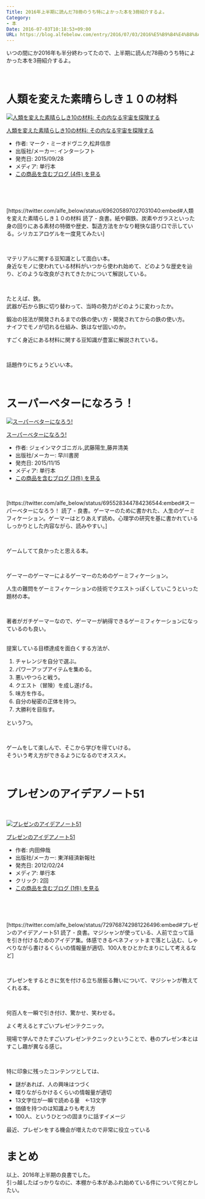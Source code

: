 ```yaml
---
Title: 2016年上半期に読んだ78冊のうち特によかった本を3冊紹介するよ。
Category:
- 本
Date: 2016-07-03T10:18:53+09:00
URL: https://blog.alfebelow.com/entry/2016/07/03/2016%E5%B9%B4%E4%B8%8A%E5%8D%8A%E6%9C%9F%E3%81%AB%E8%AA%AD%E3%82%93%E3%81%A078%E5%86%8A%E3%81%AE%E3%81%86%E3%81%A1%E7%89%B9%E3%81%AB%E3%82%88%E3%81%8B%E3%81%A3%E3%81%9F%E6%9C%AC%E3%82%923%E5%86%8A%E7%B4%B9
---
```


<p>いつの間にか2016年も半分終わってたので、上半期に読んだ78冊のうち特によかった本を3冊紹介するよ。</p>
<p> </p>

# 人類を変えた素晴らしき１０の材料

<div class="freezed">
<div class="hatena-asin-detail"><a href="http://www.amazon.co.jp/exec/obidos/ASIN/4772695478/ab1025-22/"><img class="hatena-asin-detail-image" title="人類を変えた素晴らしき10の材料: その内なる宇宙を探険する" src="http://ecx.images-amazon.com/images/I/51T7gPZIckL._SL160_.jpg" alt="人類を変えた素晴らしき10の材料: その内なる宇宙を探険する" /></a>
<div class="hatena-asin-detail-info">
<p class="hatena-asin-detail-title"><a href="http://www.amazon.co.jp/exec/obidos/ASIN/4772695478/ab1025-22/">人類を変えた素晴らしき10の材料: その内なる宇宙を探険する</a></p>
<ul>
<li><span class="hatena-asin-detail-label">作者:</span> マーク・ミーオドヴニク,松井信彦</li>
<li><span class="hatena-asin-detail-label">出版社/メーカー:</span> インターシフト</li>
<li><span class="hatena-asin-detail-label">発売日:</span> 2015/09/28</li>
<li><span class="hatena-asin-detail-label">メディア:</span> 単行本</li>
<li><a href="http://d.hatena.ne.jp/asin/4772695478/ab1025-22" target="_blank">この商品を含むブログ (4件) を見る</a></li>
</ul>
</div>
<div class="hatena-asin-detail-foot"> </div>
</div>
</div>
<p> </p>
<p>[https://twitter.com/alfe_below/status/696205897027031040:embed#人類を変えた素晴らしき１０の材料 読了 - 良書。紙や鋼鉄、炭素やガラスといった身の回りにある素材の特徴や歴史、製造方法をかなり軽快な語り口で示している。シリカエアロゲルを一度見てみたい]</p>
<p> </p>
<p>マテリアルに関する豆知識として面白い本。<br />身近なモノに使われている材料がいつから使われ始めて、どのような歴史を辿り、どのような改良がされてきたかについて解説している。</p>
<p> </p>
<p>たとえば、鉄。<br />武器が石から鉄に切り替わって、当時の勢力がどのように変わったか。</p>
<p>鍛冶の技法が開発されるまでの鉄の使い方・開発されてからの鉄の使い方。<br />ナイフでモノが切れる仕組み、鉄はなぜ固いのか。</p>
<p>すごく身近にある材料に関する豆知識が豊富に解説されている。</p>
<p> </p>
<p>話題作りにちょうどいい本。</p>
<p> </p>

# スーパーベターになろう！

<div class="freezed">
<div class="hatena-asin-detail"><a href="http://www.amazon.co.jp/exec/obidos/ASIN/415209575X/ab1025-22/"><img class="hatena-asin-detail-image" title="スーパーベターになろう!" src="http://ecx.images-amazon.com/images/I/51a21XrAtoL._SL160_.jpg" alt="スーパーベターになろう!" /></a>
<div class="hatena-asin-detail-info">
<p class="hatena-asin-detail-title"><a href="http://www.amazon.co.jp/exec/obidos/ASIN/415209575X/ab1025-22/">スーパーベターになろう!</a></p>
<ul>
<li><span class="hatena-asin-detail-label">作者:</span> ジェインマクゴニガル,武藤陽生,藤井清美</li>
<li><span class="hatena-asin-detail-label">出版社/メーカー:</span> 早川書房</li>
<li><span class="hatena-asin-detail-label">発売日:</span> 2015/11/15</li>
<li><span class="hatena-asin-detail-label">メディア:</span> 単行本</li>
<li><a href="http://d.hatena.ne.jp/asin/415209575X/ab1025-22" target="_blank">この商品を含むブログ (3件) を見る</a></li>
</ul>
</div>
<div class="hatena-asin-detail-foot"> </div>
</div>
</div>
<p>[https://twitter.com/alfe_below/status/695528344784236544:embed#スーパーベターになろう！ 読了 - 良書。ゲーマーのために書かれた、人生のゲーミフィケーション。ゲーマーはとりあえず読め。心理学の研究を基に書かれているしっかりとした内容ながら、読みやすい。]</p>
<p> </p>
<p>ゲームしてて良かったと思える本。</p>
<p> </p>
<p>ゲーマーのゲーマーによるゲーマーのためのゲーミフィケーション。</p>
<p>人生の難問をゲーミフィケーションの技術でクエストっぽくしていこうといった題材の本。</p>
<p> </p>
<p>著者がガチゲーマーなので、ゲーマーが納得できるゲーミフィケーションになっているのも良い。</p>
<p><br />提案している目標達成を面白くする方法が、</p>
<ol>
<li><span style="line-height: 1.5;">チャレンジを自分で選ぶ。</span></li>
<li><span style="line-height: 1.5;">パワーアップアイテムを集める。</span></li>
<li><span style="line-height: 1.5;">悪いやつらと戦う。</span></li>
<li><span style="line-height: 1.5;">クエスト（冒険）を成し遂げる。</span></li>
<li><span style="line-height: 1.5;">味方を作る。</span></li>
<li><span style="line-height: 1.5;">自分の秘密の正体を持つ。</span></li>
<li><span style="line-height: 1.5;">大勝利を目指す。</span></li>
</ol>
<p>という7つ。</p>
<p> </p>
<p>ゲームをして楽しんで、そこから学びを得ていける。<br />そういう考え方ができるようになるのでオススメ。</p>
<p> </p>

# プレゼンのアイデアノート51

<p> </p>
<div class="freezed">
<div class="hatena-asin-detail"><a href="http://www.amazon.co.jp/exec/obidos/ASIN/4492557067/ab1025-22/"><img class="hatena-asin-detail-image" title="プレゼンのアイデアノート51" src="http://ecx.images-amazon.com/images/I/31zfsw2ozOL._SL160_.jpg" alt="プレゼンのアイデアノート51" /></a>
<div class="hatena-asin-detail-info">
<p class="hatena-asin-detail-title"><a href="http://www.amazon.co.jp/exec/obidos/ASIN/4492557067/ab1025-22/">プレゼンのアイデアノート51</a></p>
<ul>
<li><span class="hatena-asin-detail-label">作者:</span> 内田伸哉</li>
<li><span class="hatena-asin-detail-label">出版社/メーカー:</span> 東洋経済新報社</li>
<li><span class="hatena-asin-detail-label">発売日:</span> 2012/02/24</li>
<li><span class="hatena-asin-detail-label">メディア:</span> 単行本</li>
<li><span class="hatena-asin-detail-label">クリック</span>: 2回</li>
<li><a href="http://d.hatena.ne.jp/asin/4492557067/ab1025-22" target="_blank">この商品を含むブログ (1件) を見る</a></li>
</ul>
</div>
<div class="hatena-asin-detail-foot"> </div>
</div>
</div>
<p> </p>
<p>[https://twitter.com/alfe_below/status/729768742981226496:embed#プレゼンのアイデアノート51 読了 - 良書。マジシャンが使っている、人前で立って話を引き付けるためのアイデア集。体感できるベネフィットまで落とし込む、しゃべりながら書けるくらいの情報量が適切、100人をひとかたまりにして考えるなど]</p>
<p> </p>
<p>プレゼンをするときに気を付ける立ち居振る舞いについて、マジシャンが教えてくれる本。</p>
<p> </p>
<p>何百人を一瞬で引き付け、驚かせ、笑わせる。</p>
<p>よく考えるとすごいプレゼンテクニック。</p>
<p>現場で学んできたすごいプレゼンテクニックということで、巷のプレゼン本とはすこし趣が異なる感じ。</p>
<p> </p>
<p>特に印象に残ったコンテンツとしては、</p>
<ul>
<li><span style="line-height: 1.5;">謎があれば、人の興味はつづく</span></li>
<li><span style="line-height: 1.5;">喋りながらかけるくらいの情報量が適切</span></li>
<li><span style="line-height: 1.5;">13文字位が一瞬で読める量　←13文字</span></li>
<li><span style="line-height: 1.5;">価値を持つのは知識よりも考え方</span></li>
<li><span style="line-height: 1.5;">100人、というひとつの固まりに話すイメージ</span></li>
</ul>
<p>最近、プレゼンをする機会が増えたので非常に役立っている</p>

# まとめ

<p>以上、2016年上半期の良書でした。<br />引っ越したばっかりなのに、本棚から本があふれ始めている件について何とかしたい。</p>
